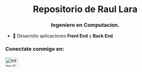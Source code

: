 <h1 align="center">Repositorio de Raul Lara</h1>
<h3 align="center">Ingeniero en Computacion.</h3>

- 📄 Desarrollo aplicaciones **Front End** y **Back End**


<h3 align="left">Conectate conmigo en:</h3>
<p align="left">
<a href="https://www.linkedin.com/in/raul-lara-hernandez/" target="blank"><img align="center" src="https://raw.githubusercontent.com/rahuldkjain/github-profile-readme-generator/master/src/images/icons/Social/linked-in-alt.svg" alt="https://www.linkedin.com/in/raul-lara-hernandez/" height="30" width="40" /></a>

